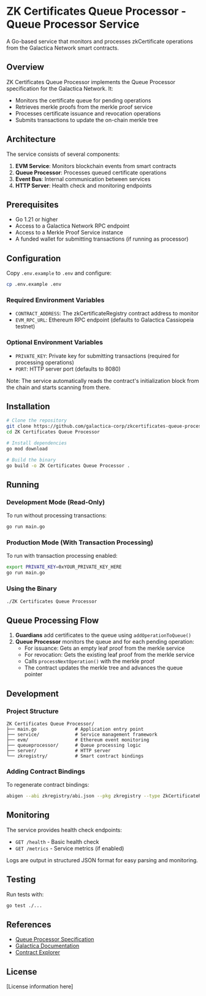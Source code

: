 # ZK Certificates Queue Processor - Queue Processor Service

A Go-based service that monitors and processes zkCertificate operations from the Galactica Network smart contracts.

## Overview

ZK Certificates Queue Processor implements the Queue Processor specification for the Galactica Network. It:

- Monitors the certificate queue for pending operations
- Retrieves merkle proofs from the merkle proof service
- Processes certificate issuance and revocation operations
- Submits transactions to update the on-chain merkle tree

## Architecture

The service consists of several components:

1. **EVM Service**: Monitors blockchain events from smart contracts
2. **Queue Processor**: Processes queued certificate operations
3. **Event Bus**: Internal communication between services
4. **HTTP Server**: Health check and monitoring endpoints

## Prerequisites

- Go 1.21 or higher
- Access to a Galactica Network RPC endpoint
- Access to a Merkle Proof Service instance
- A funded wallet for submitting transactions (if running as processor)

## Configuration

Copy `.env.example` to `.env` and configure:

```bash
cp .env.example .env
```

### Required Environment Variables

- `CONTRACT_ADDRESS`: The zkCertificateRegistry contract address to monitor
- `EVM_RPC_URL`: Ethereum RPC endpoint (defaults to Galactica Cassiopeia testnet)

### Optional Environment Variables

- `PRIVATE_KEY`: Private key for submitting transactions (required for processing operations)
- `PORT`: HTTP server port (defaults to 8080)

Note: The service automatically reads the contract's initialization block from the chain and starts scanning from there.

## Installation

```bash
# Clone the repository
git clone https://github.com/galactica-corp/zkcertificates-queue-processor.git
cd ZK Certificates Queue Processor

# Install dependencies
go mod download

# Build the binary
go build -o ZK Certificates Queue Processor .
```

## Running

### Development Mode (Read-Only)

To run without processing transactions:

```bash
go run main.go
```

### Production Mode (With Transaction Processing)

To run with transaction processing enabled:

```bash
export PRIVATE_KEY=0xYOUR_PRIVATE_KEY_HERE
go run main.go
```

### Using the Binary

```bash
./ZK Certificates Queue Processor
```

## Queue Processing Flow

1. **Guardians** add certificates to the queue using `addOperationToQueue()`
2. **Queue Processor** monitors the queue and for each pending operation:
   - For issuance: Gets an empty leaf proof from the merkle service
   - For revocation: Gets the existing leaf proof from the merkle service
   - Calls `processNextOperation()` with the merkle proof
   - The contract updates the merkle tree and advances the queue pointer

## Development

### Project Structure

```
ZK Certificates Queue Processor/
├── main.go              # Application entry point
├── service/             # Service management framework
├── evm/                 # Ethereum event monitoring
├── queueprocessor/      # Queue processing logic
├── server/              # HTTP server
└── zkregistry/          # Smart contract bindings
```

### Adding Contract Bindings

To regenerate contract bindings:

```bash
abigen --abi zkregistry/abi.json --pkg zkregistry --type ZkCertificateRegistry --out zkregistry/zkcertificate_registry.go
```

## Monitoring

The service provides health check endpoints:

- `GET /health` - Basic health check
- `GET /metrics` - Service metrics (if enabled)

Logs are output in structured JSON format for easy parsing and monitoring.

## Testing

Run tests with:

```bash
go test ./...
```

## References

- [Queue Processor Specification](Queue%20Processor%20Specification.md)
- [Galactica Documentation](https://docs.galactica.com)
- [Contract Explorer](https://galactica-cassiopeia.explorer.alchemy.com)

## License

[License information here]
